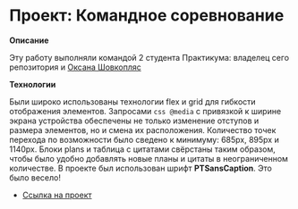 # Проект: Командное соревнование

**Описание**

Эту работу выполняли командой 2 студента Практикума: владелец сего репозитория и [Оксана Шовкопляс](https://github.com/ox7622)

**Технологии**

Были широко использованы технологии flex и grid для гибкости отображения элементов. Запросами `css @media` с привязкой к ширине экрана устройства обеспечены не только изменение отступов и размера элементов, но и смена их расположения. Количество точек перехода по возможности было сведено к минимуму: 685px, 895px и 1140px. Блоки plans и таблица с цитатами свёрстаны таким образом, чтобы было удобно добавлять новые планы и цитаты в неограниченном количестве.
В проекте был использован шрифт **PTSansCaption**.
Это было весело!

- [Ссылка на проект](https://ivan1vasilyev.github.io/team-event/index.html)
